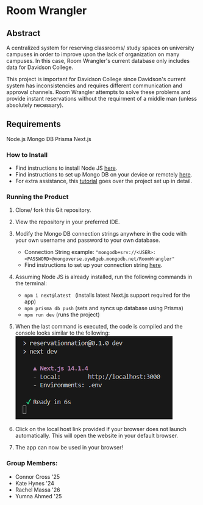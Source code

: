 # Room Wrangler

## Abstract
A centralized system for reserving classrooms/ study spaces on university campuses in order to improve upon the lack of organization on many campuses. In this case, Room Wrangler's current database only includes data for Davidson College.

This project is important for Davidson College since Davidson's current system has inconsistencies and requires different communication and approval channels. Room Wrangler attempts to solve these problems and provide instant reservations without the requirment of a middle man (unless absolutely necessary).

## Requirements
Node.js
Mongo DB
Prisma
Next.js

### How to Install
- Find instructions to install Node JS [here](https://nodejs.org/en/learn/getting-started/how-to-install-nodejs).
- Find instructions to set up Mongo DB on your device or remotely [here](https://www.mongodb.com/docs/manual/tutorial/getting-started/).
- For extra assistance, this [tutorial](https://www.youtube.com/watch?v=c_-b_isI4vg&t=3081s&ab_channel=CodeWithAntonio) goes over the project set up in detail.

### Running the Product
1. Clone/ fork this Git repository. 
2. View the repository in your preferred IDE. 
3. Modify the Mongo DB connection strings anywhere in the code with your own username and password to your own database.
   - Connection String example: ``` "mongodb+srv://<USER>:<PASSWORD>@mongoverse.oyw8geb.mongodb.net/RoomWrangler" ```
   - Find instructions to set up your connection string [here](https://www.mongodb.com/resources/products/fundamentals/mongodb-connection-string). 

4. Assuming Node JS is already installed, run the following commands in the terminal:
   - ```npm i next@latest ``` (installs latest Next.js support required for the app)
   - ```npm prisma db push``` (sets and syncs up database using Prisma)
   - ```npm run dev``` (runs the project)
5. When the last command is executed, the code is compiled and the console looks similar to the following:
    ![Image of code execution results in an IDE terminal](img/console.png)
6. Click on the local host link provided if your browser does not launch automatically. This will open the website in your default browser.
7. The app can now be used in your browser! 

### Group Members:
- Connor Cross '25
- Kate Hynes '24
- Rachel Massa '26
- Yumna Ahmed '25

